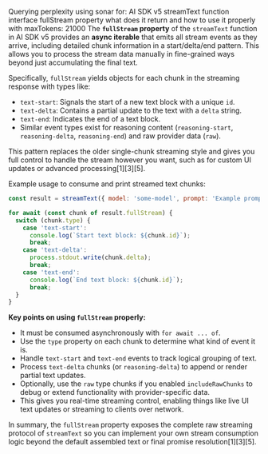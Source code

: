 Querying perplexity using sonar for: AI SDK v5 streamText function interface fullStream property what does it return and how to use it properly with maxTokens: 21000
The **`fullStream` property** of the `streamText` function in AI SDK v5 provides an **async iterable** that emits all stream events as they arrive, including detailed chunk information in a start/delta/end pattern. This allows you to process the stream data manually in fine-grained ways beyond just accumulating the final text.

Specifically, `fullStream` yields objects for each chunk in the streaming response with types like:

- `text-start`: Signals the start of a new text block with a unique `id`.
- `text-delta`: Contains a partial update to the text with a `delta` string.
- `text-end`: Indicates the end of a text block.
- Similar event types exist for reasoning content (`reasoning-start`, `reasoning-delta`, `reasoning-end`) and raw provider data (`raw`).

This pattern replaces the older single-chunk streaming style and gives you full control to handle the stream however you want, such as for custom UI updates or advanced processing[1][3][5].

Example usage to consume and print streamed text chunks:

```js
const result = streamText({ model: 'some-model', prompt: 'Example prompt' });

for await (const chunk of result.fullStream) {
  switch (chunk.type) {
    case 'text-start':
      console.log(`Start text block: ${chunk.id}`);
      break;
    case 'text-delta':
      process.stdout.write(chunk.delta);
      break;
    case 'text-end':
      console.log(`End text block: ${chunk.id}`);
      break;
  }
}
```

**Key points on using `fullStream` properly:**

- It must be consumed asynchronously with `for await ... of`.
- Use the `type` property on each chunk to determine what kind of event it is.
- Handle `text-start` and `text-end` events to track logical grouping of text.
- Process `text-delta` chunks (or `reasoning-delta`) to append or render partial text updates.
- Optionally, use the `raw` type chunks if you enabled `includeRawChunks` to debug or extend functionality with provider-specific data.
- This gives you real-time streaming control, enabling things like live UI text updates or streaming to clients over network.

In summary, the `fullStream` property exposes the complete raw streaming protocol of `streamText` so you can implement your own stream consumption logic beyond the default assembled text or final promise resolution[1][3][5].